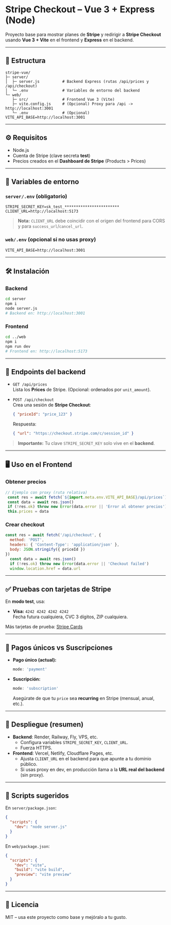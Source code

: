 
# Stripe Checkout – Vue 3 + Express (Node)

Proyecto base para mostrar planes de **Stripe** y redirigir a **Stripe Checkout** usando **Vue 3 + Vite** en el frontend y **Express** en el backend.

---

## 🧱 Estructura

```
stripe-vue/
├─ server/
│  ├─ server.js          # Backend Express (rutas /api/prices y /api/checkout)
│  └─ .env               # Variables de entorno del backend
└─ web/
   ├─ src/               # Frontend Vue 3 (Vite)
   ├─ vite.config.js     # (Opcional) Proxy para /api -> http://localhost:3001
   └─ .env               # (Opcional) VITE_API_BASE=http://localhost:3001
```

---

## ⚙️ Requisitos

- Node.js
- Cuenta de Stripe (clave secreta **test**)
- Precios creados en el **Dashboard de Stripe** (Products > Prices)

---

## 🔑 Variables de entorno

### `server/.env` (obligatorio)
```dotenv
STRIPE_SECRET_KEY=sk_test_************************
CLIENT_URL=http://localhost:5173
```

> **Nota:** `CLIENT_URL` debe coincidir con el origen del frontend para CORS y para `success_url`/`cancel_url`.

### `web/.env` (opcional si no usas proxy)
```dotenv
VITE_API_BASE=http://localhost:3001
```

---

## 🛠 Instalación

### Backend
```bash
cd server
npm i
node server.js
# Backend en: http://localhost:3001
```

### Frontend
```bash
cd ../web
npm i
npm run dev
# Frontend en: http://localhost:5173
```

---

## 🔌 Endpoints del backend

- `GET /api/prices`  
  Lista los **Prices** de Stripe. (Opcional: ordenados por `unit_amount`).

- `POST /api/checkout`  
  Crea una sesión de **Stripe Checkout**:
  ```json
  { "priceId": "price_123" }
  ```
  Respuesta:
  ```json
  { "url": "https://checkout.stripe.com/c/session_id" }
  ```

> **Importante:** Tu clave `STRIPE_SECRET_KEY` solo vive en el **backend**.

---

## 🖥 Uso en el Frontend

### Obtener precios
```js
// Ejemplo con proxy (ruta relativa)
 const res = await fetch(`${import.meta.env.VITE_API_BASE}/api/prices`)
 const data = await res.json()
 if (!res.ok) throw new Error(data.error || 'Error al obtener precios')
 this.prices = data
```

### Crear checkout
```js
const res = await fetch('/api/checkout', {
  method: 'POST',
  headers: { 'Content-Type': 'application/json' },
  body: JSON.stringify({ priceId })
})
  const data = await res.json()
  if (!res.ok) throw new Error(data.error || 'Checkout failed')
  window.location.href = data.url
```

---

## ✅ Pruebas con tarjetas de Stripe

En **modo test**, usa:
- **Visa:** `4242 4242 4242 4242`  
  Fecha futura cualquiera, CVC 3 dígitos, ZIP cualquiera.

Más tarjetas de prueba: [Stripe Cards](https://docs.stripe.com/testing)

---

## 🔁 Pagos únicos vs Suscripciones

- **Pago único (actual):**
  ```js
  mode: 'payment'
  ```
- **Suscripción:**
  ```js
  mode: 'subscription'
  ```
  Asegúrate de que tu `price` sea **recurring** en Stripe (mensual, anual, etc.).

---

## 🚀 Despliegue (resumen)

- **Backend**: Render, Railway, Fly, VPS, etc.  
  - Configura variables `STRIPE_SECRET_KEY`, `CLIENT_URL`.
  - Fuerza HTTPS.
- **Frontend**: Vercel, Netlify, Cloudflare Pages, etc.  
  - Ajusta `CLIENT_URL` en el backend para que apunte a tu dominio público.
  - Si usas proxy en dev, en producción llama a la **URL real del backend** (sin proxy).

---


## 🧪 Scripts sugeridos

En `server/package.json`:
```json
{
  "scripts": {
    "dev": "node server.js"
  }
}
```

En `web/package.json`:
```json
{
  "scripts": {
    "dev": "vite",
    "build": "vite build",
    "preview": "vite preview"
  }
}
```

---

## 📄 Licencia

MIT – usa este proyecto como base y mejóralo a tu gusto.
